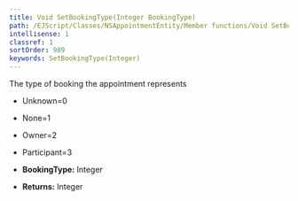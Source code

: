 ```yaml
---
title: Void SetBookingType(Integer BookingType)
path: /EJScript/Classes/NSAppointmentEntity/Member functions/Void SetBookingType(Integer p_0)
intellisense: 1
classref: 1
sortOrder: 989
keywords: SetBookingType(Integer)
---
```



The type of booking the appointment represents

* Unknown=0
* None=1
* Owner=2
* Participant=3

* **BookingType:** Integer
* **Returns:** Integer


